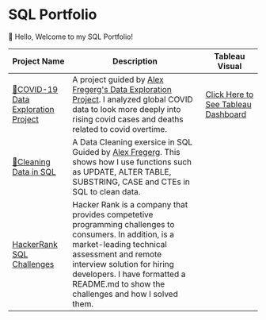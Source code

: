 # SQL Portfolio
👋 Hello, 
Welcome to my SQL Portfolio!

| Project Name | Description | Tableau Visual | 
|--------------|-------------|---------------|
|[🦠COVID-19 Data Exploration Project](https://github.com/aro1248/SQL--Code/blob/main/COVID-19%20Portfolio%20Project.sql) | A project guided by [Alex Fregerg's Data Exploration Project](https://www.youtube.com/watch?v=qfyynHBFOsM&list=PLUaB-1hjhk8H48Pj32z4GZgGWyylqv85f&index=2). I analyzed global COVID data to look more deeply into rising covid cases and deaths related to covid overtime.| [Click Here to See Tableau Dashboard](https://public.tableau.com/app/profile/angelique.owenby/viz/COVID-19PortfolioDashboard_16627780159170/Dashboard1) |
| [🧹Cleaning Data in SQL](https://github.com/aro1248/SQL--Code/blob/main/CleaningData.sql) | A Data Cleaning exersice in SQL Guided by [Alex Fregerg](https://www.youtube.com/watch?v=8rO7ztF4NtU&list=PLUaB-1hjhk8H48Pj32z4GZgGWyylqv85f&index=4). This shows how I use functions such as UPDATE, ALTER TABLE, SUBSTRING, CASE and CTEs in SQL to clean data. | |
| [HackerRank SQL Challenges](https://github.com/aro1248/HacckerRank/blob/main/README.md) | Hacker Rank is a company that provides competetive programming challenges to consumers. In addition, is a market-leading technical assessment and remote interview solution for hiring developers. I have formatted a README.md to show the challenges and how I solved them.| | 

